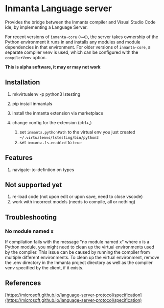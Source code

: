 # Inmanta Language server

Provides the bridge between the Inmanta compiler and Visual Studio Code ide, by implementing a Language Server.

For recent versions of `inmanta-core` (`>=6`), the server takes ownership of the Python environment it runs in and installs any
modules and module dependencies in that environment. For older versions of `inmanta-core`, a separate compiler venv is used,
which can be configured with the `compilerVenv` option.

**This is alpha software, it may or may not work**

## Installation

1. mkvirtualenv -p python3 lstesting
2. pip install inmantals
3. install the inmanta extension via marketplace
4. change config for the extension (ctrl+,)

   1. set `inmanta.pythonPath` to the virtual env you just created `~/.virtualenvs/lstesting/bin/python3`
   2. set `inmanta.ls.enabled` to `true`

## Features

1. navigate-to-defintion on types

## Not supported yet

1. re-load code (not upon edit or upon save, need to close vscode)
2. work with incorrect models (needs to compile, all or nothing)

## Troubleshooting

### No module named x

If compilation fails with the message "no module named x" where x is a Python module, you might need to clean up the virtual
environments used by the compiler. This issue can be caused by running the compiler from multiple different environments.
To clean up the virtual environment, remove the .env directory in the Inmanta project directory as well as the compiler venv
specified by the client, if it exists.

## References

[https://microsoft.github.io/language-server-protocol/specification](https://microsoft.github.io/language-server-protocol/specification)
